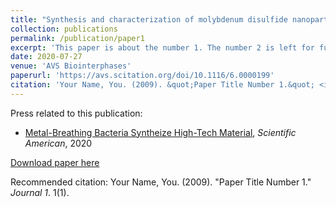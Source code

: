 ```yaml
---
title: "Synthesis and characterization of molybdenum disulfide nanoparticles in Shewanella oneidensis MR-1 biofilms"
collection: publications
permalink: /publication/paper1
excerpt: 'This paper is about the number 1. The number 2 is left for future work.'
date: 2020-07-27
venue: 'AVS Biointerphases'
paperurl: 'https://avs.scitation.org/doi/10.1116/6.0000199'
citation: 'Your Name, You. (2009). &quot;Paper Title Number 1.&quot; <i>Journal 1</i>. 1(1).'
---
```

Press related to this publication:
* [Metal-Breathing Bacteria Syntheize High-Tech Material](https://www.scientificamerican.com/article/metal-breathing-bacteria-synthesize-high-tech-material/), *Scientific American*, 2020

[Download paper here](http://academicpages.github.io/files/paper1.pdf)

Recommended citation: Your Name, You. (2009). "Paper Title Number 1." <i>Journal 1</i>. 1(1).
